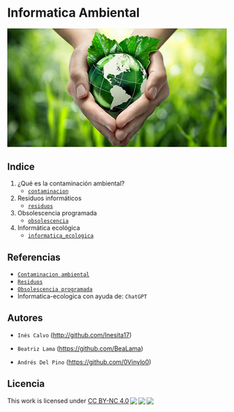 # Informatica Ambiental
![Portada](img/portada.jpg)
## Indice

1. ¿Qué es la contaminación ambiental?
    - [`contaminacion`](contenido/contaminacion.md)
2. Residuos informáticos
    - [`residuos`](contenido/residuos.md)
3. Obsolescencia programada 
    - [`obsolescencia`](contenido/obsolescencia.md)
4. Informática ecológica
    - [`informatica_ecologica`](contenido/informatica_ecologica.md)

## Referencias

- [`Contaminacion ambiental`](http://www.lineaverdehuelva.com/lv/consejos-ambientales/contaminantes/Que-es-la-contaminacion-ambiental.asp)
- [`Residuos`](https://www.fundacionaquae.org/wiki/residuos-electronicos-que-son-y-que-hacer-con-ellos/)
- [`Obsolescencia programada`](https://www.iberdrola.com/sostenibilidad/obsolescencia-programada)
- Informatica-ecologica con ayuda de: `ChatGPT`

## Autores

- `Inés Calvo` (http://github.com/Inesita17)

- `Beatriz Lama` (https://github.com/BeaLama)

- `Andrés Del Pino` (https://github.com/0Vinylo0)

## Licencia
<p xmlns:cc="http://creativecommons.org/ns#" >This work is licensed under <a href="http://creativecommons.org/licenses/by-nc/4.0/?ref=chooser-v1" target="_blank" rel="license noopener noreferrer" style="display:inline-block;">CC BY-NC 4.0<img style="height:22px!important;margin-left:3px;vertical-align:text-bottom;" src="https://mirrors.creativecommons.org/presskit/icons/cc.svg?ref=chooser-v1"><img style="height:22px!important;margin-left:3px;vertical-align:text-bottom;" src="https://mirrors.creativecommons.org/presskit/icons/by.svg?ref=chooser-v1"><img style="height:22px!important;margin-left:3px;vertical-align:text-bottom;" src="https://mirrors.creativecommons.org/presskit/icons/nc.svg?ref=chooser-v1"></a></p>
